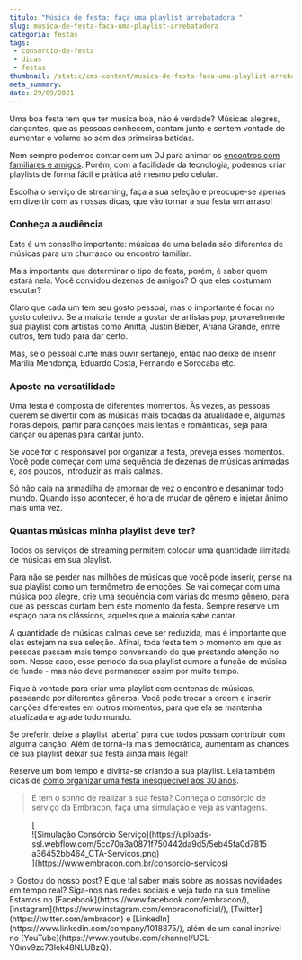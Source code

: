 ```yaml
---
titulo: "Música de festa: faça uma playlist arrebatadora "
slug: musica-de-festa-faca-uma-playlist-arrebatadora
categoria: festas
tags:
 - consorcio-de-festa
 - dicas
 - festas
thumbnail: /static/cms-content/musica-de-festa-faca-uma-playlist-arrebatadora.png
meta_summary: 
date: 29/09/2021
---
```

Uma boa festa tem que ter música boa, não é verdade? Músicas alegres, dançantes, que as pessoas conhecem, cantam junto e sentem vontade de aumentar o volume ao som das primeiras batidas.

Nem sempre podemos contar com um DJ para animar os [encontros com familiares e amigos](https://www.embracon.com.br/blog/festa-de-15-anos-confira-as-principais-tendencias). Porém, com a facilidade da tecnologia, podemos criar playlists de forma fácil e prática até mesmo pelo celular.

Escolha o serviço de streaming, faça a sua seleção e preocupe-se apenas em divertir com as nossas dicas, que vão tornar a sua festa um arraso!

### Conheça a audiência

Este é um conselho importante: músicas de uma balada são diferentes de músicas para um churrasco ou encontro familiar.

Mais importante que determinar o tipo de festa, porém, é saber quem estará nela. Você convidou dezenas de amigos? O que eles costumam escutar?

Claro que cada um tem seu gosto pessoal, mas o importante é focar no gosto coletivo. Se a maioria tende a gostar de artistas pop, provavelmente sua playlist com artistas como Anitta, Justin Bieber, Ariana Grande, entre outros, tem tudo para dar certo.

Mas, se o pessoal curte mais ouvir sertanejo, então não deixe de inserir Marília Mendonça, Eduardo Costa, Fernando e Sorocaba etc.

### Aposte na versatilidade

Uma festa é composta de diferentes momentos. Às vezes, as pessoas querem se divertir com as músicas mais tocadas da atualidade e, algumas horas depois, partir para canções mais lentas e românticas, seja para dançar ou apenas para cantar junto.

Se você for o responsável por organizar a festa, preveja esses momentos. Você pode começar com uma sequência de dezenas de músicas animadas e, aos poucos, introduzir as mais calmas.

Só não caia na armadilha de amornar de vez o encontro e desanimar todo mundo. Quando isso acontecer, é hora de mudar de gênero e injetar ânimo mais uma vez.

### Quantas músicas minha playlist deve ter?

Todos os serviços de streaming permitem colocar uma quantidade ilimitada de músicas em sua playlist.

Para não se perder nas milhões de músicas que você pode inserir, pense na sua playlist como um termômetro de emoções. Se vai começar com uma música pop alegre, crie uma sequência com várias do mesmo gênero, para que as pessoas curtam bem este momento da festa. Sempre reserve um espaço para os clássicos, aqueles que a maioria sabe cantar.

A quantidade de músicas calmas deve ser reduzida, mas é importante que elas estejam na sua seleção. Afinal, toda festa tem o momento em que as pessoas passam mais tempo conversando do que prestando atenção no som. Nesse caso, esse período da sua playlist cumpre a função de música de fundo - mas não deve permanecer assim por muito tempo.

Fique à vontade para criar uma playlist com centenas de músicas, passeando por diferentes gêneros. Você pode trocar a ordem e inserir canções diferentes em outros momentos, para que ela se mantenha atualizada e agrade todo mundo.

Se preferir, deixe a playlist ‘aberta’, para que todos possam contribuir com alguma canção. Além de torná-la mais democrática, aumentam as chances de sua playlist deixar sua festa ainda mais legal!

Reserve um bom tempo e divirta-se criando a sua playlist. Leia também dicas de [como organizar uma festa inesquecível aos 30 anos](https://www.embracon.com.br/blog/de-repente-30-4-dicas-para-comemorar-a-idade-com-uma-festa-em-grande-estilo).

> E tem o sonho de realizar a sua festa? Conheça o consórcio de serviço da Embracon, faça uma simulação e veja as vantagens.

<figure class="w-richtext-figure-type-image w-richtext-align-center">[<div>![Simulação Consórcio Serviço](https://uploads-ssl.webflow.com/5cc70a3a0871f750442da9d5/5eb45fa0d7815a36452bb464_CTA-Servicos.png)</div>](https://www.embracon.com.br/consorcio-servicos)</figure>> Gostou do nosso post? E que tal saber mais sobre as nossas novidades em tempo real? Siga-nos nas redes sociais e veja tudo na sua timeline. Estamos no [Facebook](https://www.facebook.com/embracon/), [Instagram](https://www.instagram.com/embraconoficial/), [Twitter](https://twitter.com/embracon) e [LinkedIn](https://www.linkedin.com/company/1018875/), além de um canal incrível no [YouTube](https://www.youtube.com/channel/UCL-Y0mv9zc73Iek48NLUBzQ).

‍

